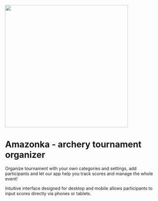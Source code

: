 <img src="https://user-images.githubusercontent.com/44038381/122286239-ef2ad780-ceef-11eb-8000-bd91281e6148.png" width="400">

# Amazonka - archery tournament organizer

Organize tournament with your own categories and settings, add participants and let our app help you track scores and manage the whole event!

Intuitive interface designed for desktop and mobile allows participants to input scores directly via phones or tablets.
